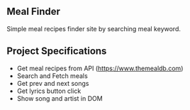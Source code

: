 ## Meal Finder

Simple meal recipes finder site by searching meal keyword.

## Project Specifications

- Get meal recipes from API (https://www.themealdb.com)
- Search and Fetch meals
- Get prev and next songs
- Get lyrics button click
- Show song and artist in DOM
